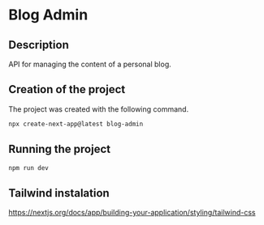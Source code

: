 # Blog Admin

## Description

API for managing the content of a personal blog.

## Creation of the project

The project was created with the following command.

```sh
npx create-next-app@latest blog-admin
```

## Running the project

```sh
npm run dev
```

## Tailwind instalation

https://nextjs.org/docs/app/building-your-application/styling/tailwind-css
